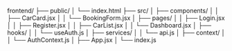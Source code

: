 frontend/
├── public/
│   └── index.html
├── src/
│   ├── components/
│   │   ├── CarCard.jsx
│   │   └── BookingForm.jsx
│   ├── pages/
│   │   ├── Login.jsx
│   │   ├── Register.jsx
│   │   ├── CarList.jsx
│   │   └── Dashboard.jsx
│   ├── hooks/
│   │   └── useAuth.js
│   ├── services/
│   │   └── api.js
│   ├── context/
│   │   └── AuthContext.js
│   ├── App.jsx
│   └── index.js
